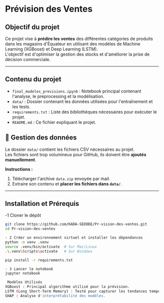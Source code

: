 #  Prévision des Ventes

##  Objectif du projet
Ce projet vise à **prédire les ventes** des différentes catégories de produits dans les magasins d'Équateur en utilisant des modèles de Machine Learning (XGBoost) et Deep Learning (LSTM).  
L'objectif est d'optimiser la gestion des stocks et d'améliorer la prise de décision commerciale.

---

##  Contenu du projet
- `final_modeles_previsions.ipynb` : Notebook principal contenant l'analyse, le preprocessing et la modélisation.
- `data/` : Dossier contenant les données utilisées pour l'entraînement et les tests.
- `requirements.txt` : Liste des bibliothèques nécessaires pour exécuter le projet.
- `README.md` : Ce fichier expliquant le projet.

## 📂 Gestion des données

Le dossier `data/` contient les fichiers CSV nécessaires au projet.  
Les fichiers sont trop volumineux pour GitHub, ils doivent être **ajoutés manuellement**.

 **Instructions :**
1. Télécharger l'archive `data.zip` envoyée par mail.
2. Extraire son contenu et **placer les fichiers dans `data/`**.


---

## Installation et Prérequis
 
 -1️ Cloner le dépôt
```sh
git clone https://github.com/KADA-SEDODE/Pr-vision-des-ventes.git
cd Pr-vision-des-ventes

- 2️ Créer un environnement virtuel et installer les dépendances
python -m venv .venv
source .venv/bin/activate  # Sur Mac/Linux
.\.venv\Scripts\activate   # Sur Windows

pip install -r requirements.txt

- 3️ Lancer le notebook
jupyter notebook

 Modèles Utilisés
XGBoost : Principal algorithme utilisé pour la prévision.
LSTM (Long Short-Term Memory) : Testé pour capturer les tendances temporelles.
SHAP : Analyse d'interprétabilité des modèles.